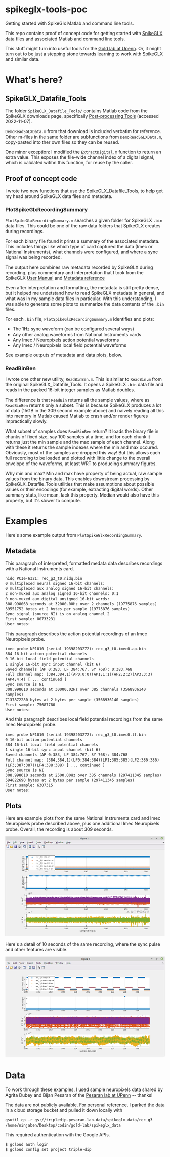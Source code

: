 # spikeglx-tools-poc
Getting started with SpikeGlx Matlab and command line tools.

This repo contains proof of concept code for getting started with [SpikeGLX](https://billkarsh.github.io/SpikeGLX/) data files and associated Matlab and command line tools.

This stuff might turn into useful tools for the [Gold lab at Upenn](https://www.med.upenn.edu/goldlab/).  Or, it might turn out to be just a stepping stone towards learning to work with SpikeGLX and similar data.

# What's here?

## SpikeGLX_Datafile_Tools

The folder `SpikeGLX_Datafile_Tools/` contains Matlab code from the SpikeGLX downloads page, specifically [Post-processing Tools](https://billkarsh.github.io/SpikeGLX/#post-processing-tools) (accessed 2022-11-07).

`DemoReadSGLXData.m` from that download is included verbatim for reference.  Other m-files in the same folder are subfunctions from `DemoReadSGLXData.m`, copy-pasted into ther own files so they can be reused.

One minor exception: I modified the [`ExtractDigital.m`](https://github.com/benjamin-heasly/spikeglx-tools-poc/blob/main/SpikeGLX_Datafile_Tools/ExtractDigital.m#L10) function to return an extra value.  This exposes the file-wide channel index of a digital signal, which is calulated witihn this function, for reuse by the caller.

## Proof of concept code

I wrote two new functions that use the SpikeGLX_Datafile_Tools, to help get my head around SpikeGLX data files and metadata.

### PlotSpikeGlxRecordingSummary

`PlotSpikeGlxRecordingSummary.m` searches a given folder for SpikeGLX `.bin` data files.  This could be one of the raw data folders that SpikeGLX creates during recordings.

For each binary file found it prints a summary of the associated metadata.  This includes things like which type of card captured the data (Imec or National Instruments), what channels were configured, and where a sync signal was being recorded.

The output here combines raw metadata recorded by SpikeGLX during recording, plus commentary and interpretation that I took from the SpikeGLX [User Manual](https://billkarsh.github.io/SpikeGLX/Sgl_help/UserManual.html) and [Metadata reference](https://billkarsh.github.io/SpikeGLX/Sgl_help/Metadata_30.html)

Even after interpretation and formatting, the metadata is still pretty dense, but it helped me undetstand how to read SpikeGLX metadata in general, and what was in my sample data files in particular.  With this understanding, I was able to generate some plots to summarize the data contents of the `.bin` files.

For each `.bin` file, `PlotSpikeGlxRecordingSummary.m` identifies and plots:
 - The 1Hz sync waveform (can be configured several ways)
 - Any other analog waveforms from National Instruments cards
 - Any Imec / Neuropixels action potential waveforms
 - Any Imec / Neuropixels local field potential waveforms

See example outputs of metadata and data plots, below.

### ReadBinBen

I wrote one other new utility, `ReadBinBen.m`.  This is similar to `ReadBin.m` from the original SpikeGLX_Datafile_Tools.  It opens a SpikeGLX `.bin` data file and reads in the packed 16-bit integer samples as Matlab doubles.

The difference is that `ReadBin` returns all the sample values, where as `ReadBinBen` returns only a subset.  This is because SpikeGLX produces a lot of data (15GB in the 309 second example aboce) and naively reading all this into memory in Matlab caused Matlab to crash and/or render figures impractically slowly.

What subset of samples does `ReadBinBen` return?  It loads the binary file in chunks of fixed size, say 100 samples at a time, and for each chunk it returns just the min sample and the max sample of each channel.  Along with these it returns the sample indexes where the min and max occured.  Obviously, most of the samples are dropped this way!  But this allows each full recording to be loaded and plotted with little change to the overall envelope of the waveforms, at least WRT to producing summary figures.

Why min and max?  Min and max have property of being actual, raw sample values from the binary data.  This enables downstream processing by SpikeGLX_Datafile_Tools utilities that make assumptions about possible values or their encodings (for example, extracting digital words).  Other summary stats, like mean, lack this property.  Median would also have this property, but it's slower to compute.

# Examples

Here's some example output from `PlotSpikeGlxRecordingSummary`.

## Metadata

This paragraph of interpreted, formatted medata data describes recordings with a National Instruments card.

```
nidq PCIe-6321: rec_g3_t0.nidq.bin
0 multiplexed neural signed 16-bit channels: 
0 multiplexed aux analog signed 16-bit channels: 
2 non-muxed aux analog signed 16-bit channels: 0:1
0 non-muxed aux digital unsigned 16-bit words: 
308.998063 seconds at 32000.00Hz over 2 channels (19775876 samples)
39551752 bytes at 2 bytes per sample (19775876 samples)
Sync signal (source NI) is on analog channel 2
First sample: 80733231
User notes: 
```

This paragraph describes the action potential recordings of an Imec Neuropixels probe.

```
imec probe NP1010 (serial 19398203272): rec_g3_t0.imec0.ap.bin
384 16-bit action potential channels
0 16-bit local field potential channels
1 single 16-bit sync input channel (bit 6)
Saved channels (AP 0:383, LF 384:767, SY 768): 0:383,768
Full channel map: (384,384,1)(AP0;0:0)(AP1;1:1)(AP2;2:2)(AP3;3:3)(AP4;4:4) [ ... continued ]
Sync source is NI
308.998610 seconds at 30000.02Hz over 385 channels (3568936140 samples)
7137872280 bytes at 2 bytes per sample (3568936140 samples)
First sample: 75687780
User notes: 
```

And this paragraph describes local field potential recordings from the same Imec Neuropixels probe.

```
imec probe NP1010 (serial 19398203272): rec_g3_t0.imec0.lf.bin
0 16-bit action potential channels
384 16-bit local field potential channels
1 single 16-bit sync input channel (bit 6)
Saved channels (AP 0:383, LF 384:767, SY 768): 384:768
Full channel map: (384,384,1)(LF0;384:384)(LF1;385:385)(LF2;386:386)(LF3;387:387)(LF4;388:388) [ ... continued ]
Sync source is NI
308.998610 seconds at 2500.00Hz over 385 channels (297411345 samples)
594822690 bytes at 2 bytes per sample (297411345 samples)
First sample: 6307315
User notes: 
```

## Plots

Here are example plots from the same National Instruments card and Imec Neuropixels probe described above, plus one additional Imec Neuropixels probe.  Overall, the recording is about 309 seconds.

![Plot of full 309 seconds of recording](images/PlotSpikeGlxRecordingSummary-full.png)

Here's a detail of 10 seconds of the same recording, where the sync pulse and other features are visible.

![Plot of 10 second excerpt from a longer](images/PlotSpikeGlxRecordingSummary-10s.png)


# Data

To work through these examples, I used sample neuropixels data shared by Agrita Dubey and Bijan Pesaran of the [Pesaran lab at UPenn](https://pesaranlab.org/) -- thanks!

The data are not publicly available.  For personal reference, I parked the data in a cloud storage bucket and pulled it down locally with

```
gsutil cp -r gs://tripledip-pesaran-lab-data/spikeglx_data/rec_g3 /home/ninjaben/Desktop/codin/gold-lab/spikeglx_data
```

This required authentication with the Google APIs.
```
$ gcloud auth login
$ gcloud config set project triple-dip
```
